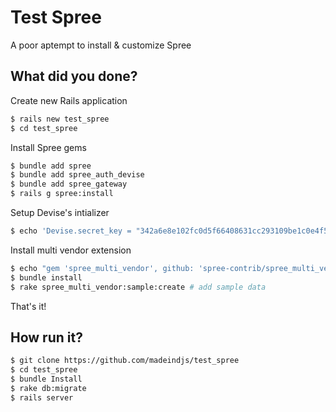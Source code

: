 # Test Spree

A poor aptempt to install & customize Spree

## What did you done?

Create new Rails application

~~~bash
$ rails new test_spree
$ cd test_spree
~~~

Install Spree gems

~~~bash
$ bundle add spree
$ bundle add spree_auth_devise
$ bundle add spree_gateway
$ rails g spree:install
~~~

Setup Devise's intializer

~~~bash
$ echo 'Devise.secret_key = "342a6e8e102fc0d5f66408631cc293109be1c0e4f562b06dbf5a80b8169de4a72781807b201312fee83a1ea120c1023e10fe"' > config/initializers/devise.rb
~~~

Install multi vendor extension

~~~bash
$ echo "gem 'spree_multi_vendor', github: 'spree-contrib/spree_multi_vendor'" >> Gemfile
$ bundle install
$ rake spree_multi_vendor:sample:create # add sample data
~~~

That's it!

## How run it?

~~~bash
$ git clone https://github.com/madeindjs/test_spree
$ cd test_spree
$ bundle Install
$ rake db:migrate
$ rails server
~~~
